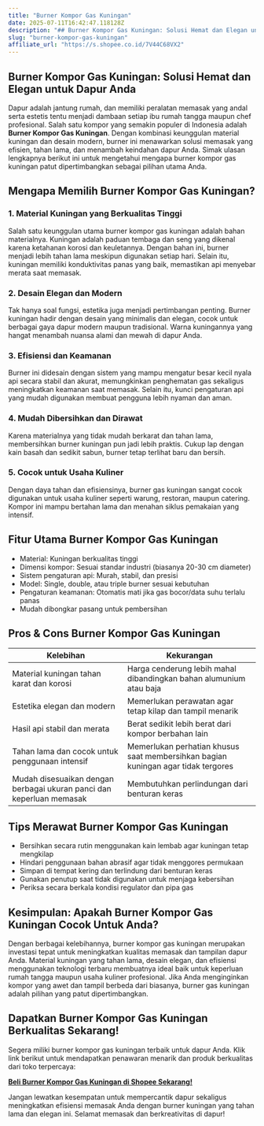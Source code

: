 ```yaml
---
title: "Burner Kompor Gas Kuningan"
date: 2025-07-11T16:42:47.118128Z
description: "## Burner Kompor Gas Kuningan: Solusi Hemat dan Elegan untuk Dapur Anda..."
slug: "burner-kompor-gas-kuningan"
affiliate_url: "https://s.shopee.co.id/7V44C68VX2"
---
```

## Burner Kompor Gas Kuningan: Solusi Hemat dan Elegan untuk Dapur Anda

Dapur adalah jantung rumah, dan memiliki peralatan memasak yang andal serta estetis tentu menjadi dambaan setiap ibu rumah tangga maupun chef profesional. Salah satu kompor yang semakin populer di Indonesia adalah **Burner Kompor Gas Kuningan**. Dengan kombinasi keunggulan material kuningan dan desain modern, burner ini menawarkan solusi memasak yang efisien, tahan lama, dan menambah keindahan dapur Anda. Simak ulasan lengkapnya berikut ini untuk mengetahui mengapa burner kompor gas kuningan patut dipertimbangkan sebagai pilihan utama Anda.

## Mengapa Memilih Burner Kompor Gas Kuningan?

### 1. Material Kuningan yang Berkualitas Tinggi

Salah satu keunggulan utama burner kompor gas kuningan adalah bahan materialnya. Kuningan adalah paduan tembaga dan seng yang dikenal karena ketahanan korosi dan keuletannya. Dengan bahan ini, burner menjadi lebih tahan lama meskipun digunakan setiap hari. Selain itu, kuningan memiliki konduktivitas panas yang baik, memastikan api menyebar merata saat memasak.

### 2. Desain Elegan dan Modern

Tak hanya soal fungsi, estetika juga menjadi pertimbangan penting. Burner kuningan hadir dengan desain yang minimalis dan elegan, cocok untuk berbagai gaya dapur modern maupun tradisional. Warna kuningannya yang hangat menambah nuansa alami dan mewah di dapur Anda.

### 3. Efisiensi dan Keamanan

Burner ini didesain dengan sistem yang mampu mengatur besar kecil nyala api secara stabil dan akurat, memungkinkan penghematan gas sekaligus meningkatkan keamanan saat memasak. Selain itu, kunci pengaturan api yang mudah digunakan membuat pengguna lebih nyaman dan aman.

### 4. Mudah Dibersihkan dan Dirawat

Karena materialnya yang tidak mudah berkarat dan tahan lama, membersihkan burner kuningan pun jadi lebih praktis. Cukup lap dengan kain basah dan sedikit sabun, burner tetap terlihat baru dan bersih.

### 5. Cocok untuk Usaha Kuliner

Dengan daya tahan dan efisiensinya, burner gas kuningan sangat cocok digunakan untuk usaha kuliner seperti warung, restoran, maupun catering. Kompor ini mampu bertahan lama dan menahan siklus pemakaian yang intensif.

## Fitur Utama Burner Kompor Gas Kuningan

- Material: Kuningan berkualitas tinggi
- Dimensi kompor: Sesuai standar industri (biasanya 20-30 cm diameter)
- Sistem pengaturan api: Murah, stabil, dan presisi
- Model: Single, double, atau triple burner sesuai kebutuhan
- Pengaturan keamanan: Otomatis mati jika gas bocor/data suhu terlalu panas
- Mudah dibongkar pasang untuk pembersihan

## Pros & Cons Burner Kompor Gas Kuningan

| **Kelebihan** | **Kekurangan** |
|----------------|----------------|
| Material kuningan tahan karat dan korosi | Harga cenderung lebih mahal dibandingkan bahan alumunium atau baja |
| Estetika elegan dan modern | Memerlukan perawatan agar tetap kilap dan tampil menarik |
| Hasil api stabil dan merata | Berat sedikit lebih berat dari kompor berbahan lain |
| Tahan lama dan cocok untuk penggunaan intensif | Memerlukan perhatian khusus saat membersihkan bagian kuningan agar tidak tergores |
| Mudah disesuaikan dengan berbagai ukuran panci dan keperluan memasak | Membutuhkan perlindungan dari benturan keras |

## Tips Merawat Burner Kompor Gas Kuningan

- Bersihkan secara rutin menggunakan kain lembab agar kuningan tetap mengkilap
- Hindari penggunaan bahan abrasif agar tidak menggores permukaan
- Simpan di tempat kering dan terlindung dari benturan keras
- Gunakan penutup saat tidak digunakan untuk menjaga kebersihan
- Periksa secara berkala kondisi regulator dan pipa gas

## Kesimpulan: Apakah Burner Kompor Gas Kuningan Cocok Untuk Anda?

Dengan berbagai kelebihannya, burner kompor gas kuningan merupakan investasi tepat untuk meningkatkan kualitas memasak dan tampilan dapur Anda. Material kuningan yang tahan lama, desain elegan, dan efisiensi menggunakan teknologi terbaru membuatnya ideal baik untuk keperluan rumah tangga maupun usaha kuliner profesional. Jika Anda menginginkan kompor yang awet dan tampil berbeda dari biasanya, burner gas kuningan adalah pilihan yang patut dipertimbangkan.

## Dapatkan Burner Kompor Gas Kuningan Berkualitas Sekarang!

Segera miliki burner kompor gas kuningan terbaik untuk dapur Anda. Klik link berikut untuk mendapatkan penawaran menarik dan produk berkualitas dari toko terpercaya: 
  
[**Beli Burner Kompor Gas Kuningan di Shopee Sekarang!**](https://s.shopee.co.id/7V44C68VX2)

Jangan lewatkan kesempatan untuk mempercantik dapur sekaligus meningkatkan efisiensi memasak Anda dengan burner kuningan yang tahan lama dan elegan ini. Selamat memasak dan berkreativitas di dapur!